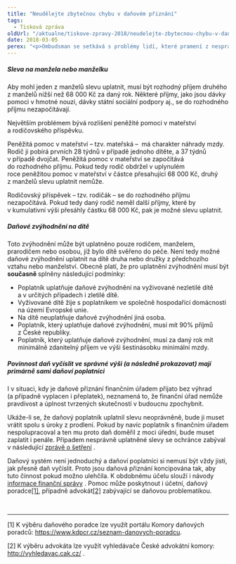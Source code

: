 ```yaml
---
title: "Neudělejte zbytečnou chybu v daňovém přiznání"
tags:
  - Tisková zpráva
oldUrl: "/aktualne/tiskove-zpravy-2018/neudelejte-zbytecnou-chybu-v-danovem-priznani"
date: 2018-03-05
perex: "<p>Ombudsman se setkává s problémy lidí, které pramení z nesprávného vyplnění daňového přiznání k dani z příjmů fyzických osob.  Prvním úskalím je uplatnění slevy na manžela nebo manželku a správné rozlišení příspěvků, které se započítávají do rozhodného příjmu pro účely uplatnění slevy. Druhým problémem je otázka toho, kdo může uplatnit slevu na dítě. Přinášíme proto jednoduchý manuál, jak se v těchto otázkách vyznat. Připomínáme, že daňové přiznání za rok 2017 je třeba podat nejpozději do 3. dubna 2018 (včetně). </p>"
---
```


<!-- imported from the old website -->

<h5>Sleva na manžela nebo manželku</h5> <p>Aby mohl jeden z manželů slevu uplatnit, musí být rozhodný příjem druhého z manželů nižší než 68 000 Kč za daný rok. Některé příjmy, jako jsou dávky pomoci v hmotné nouzi, dávky státní sociální podpory aj., se do rozhodného příjmu nezapočítávají. </p> <p>Největším problémem bývá rozlišení peněžité pomoci v mateřství a rodičovského příspěvku. </p> <p>Peněžitá pomoc v mateřství – tzv. mateřská –  má charakter náhrady mzdy. Rodič ji pobírá prvních 28 týdnů v případě jednoho dítěte, a 37 týdnů v případě dvojčat. Peněžitá pomoc v mateřství se započítává do rozhodného příjmu. Pokud tedy rodič obdržel v uplynulém roce peněžitou pomoc v mateřství v částce přesahující 68 000 Kč, druhý z manželů slevu uplatnit nemůže.</p> <p>Rodičovský příspěvek – tzv. rodičák – se do rozhodného příjmu nezapočítává. Pokud tedy daný rodič neměl další příjmy, které by v kumulativní výši přesáhly částku 68 000 Kč, pak je možné slevu uplatnit.</p> <h5>Daňové zvýhodnění na dítě </h5> <p>Toto zvýhodnění může být uplatněno pouze rodičem, manželem, prarodičem nebo osobou, jíž bylo dítě svěřeno do péče. Není tedy možné daňové zvýhodnění uplatnit na dítě druha nebo družky z předchozího vztahu nebo manželství. Obecně platí, že pro uplatnění zvýhodnění musí být <b>současně </b>splněny následující podmínky:</p> <ul><li>Poplatník uplatňuje daňové zvýhodnění na vyživované nezletilé dítě a v určitých případech i zletilé dítě. </li><li>Vyživované dítě žije s poplatníkem ve společně hospodařící domácnosti na území Evropské unie.</li><li>Na dítě neuplatňuje daňové zvýhodnění jiná osoba.</li><li>Poplatník, který uplatňuje daňové zvýhodnění, musí mít 90% příjmů z České republiky.</li><li>Poplatník, který uplatňuje daňové zvýhodnění, musí za daný rok mít minimálně zdanitelný příjem ve výši šestinásobku minimální mzdy.</li></ul> <h5>Povinnost daň vyčíslit ve správné výši (a následně prokazovat) mají primárně sami daňoví poplatníci</h5><p> I v situaci, kdy je daňové přiznání finančním úřadem přijato bez výhrad (a případně vyplacen i přeplatek), neznamená to, že finanční úřad nemůže pravdivost a úplnost tvrzených skutečností v budoucnu zpochybnit. </p> <p>Ukáže-li se, že daňový poplatník uplatnil slevu neoprávněně, bude ji muset vrátit spolu s úroky z prodlení. Pokud by navíc poplatník s finančním úřadem nespolupracoval a ten mu proto daň doměřil z moci úřední, bude muset zaplatit i penále. Případem nesprávně uplatněné slevy se ochránce zabýval v následující <a title="Otevření do nového okna" href="http://eso.ochrance.cz/Nalezene/Edit/5842" target="_blank">zprávě o šetření</a> .</p> <p>Daňový systém není jednoduchý a daňoví poplatníci si nemusí být vždy jisti, jak přesně daň vyčíslit. Proto jsou daňová přiznání koncipována tak, aby tuto činnost pokud možno ulehčila. K obdobnému účelu slouží i návody <a title="Otevření do nového okna" href="http://www.financnisprava.cz/cs/dane/dane/dan-z-prijmu/fyzicke-osoby-poplatnik/obecne-informace" target="_blank">informace finanční správy</a> . Pomoc může poskytnout i účetní, daňový poradce<a href="https://www.kdpcr.cz/seznam-danovych-poradcu" name="_ftnref1">[1]</a>, případně advokát<a href="http://vyhledavac.cak.cz/" name="_ftnref2">[2]</a> zabývající se daňovou problematikou. </p><br /> <hr /> <p>[1] K výběru daňového poradce lze využít portálu Komory daňových poradců: <a href="https://www.kdpcr.cz/seznam-danovych-poradcu" target="_blank">https://www.kdpcr.cz/seznam-danovych-poradcu</a>. </p> <p>[2] K výběru advokáta lze využít vyhledávače České advokátní komory: <a title="Otevření do nového okna" href="http://vyhledavac.cak.cz/" target="_blank">http://vyhledavac.cak.cz/</a> . </p>
